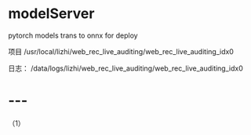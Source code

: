 # modelServer
pytorch models trans to onnx for deploy


项目
/usr/local/lizhi/web_rec_live_auditing/web_rec_live_auditing_idx0


日志：
/data/logs/lizhi/web_rec_live_auditing/web_rec_live_auditing_idx0



# ---
（1）